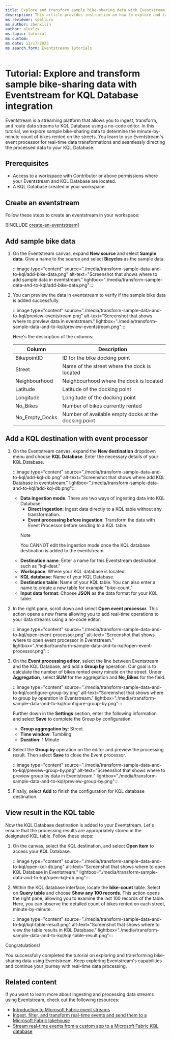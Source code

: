 ```yaml
---
title: Explore and transform sample bike-sharing data with Eventstream for KQL Database integration
description: This article provides instruction on how to explore and transform sample bike-sharing data in Fabric Eventstream and then route the data to KQL Database.
ms.reviewer: spelluru
ms.author: zhenxilin
author: alexlzx
ms.topic: tutorial
ms.custom:
ms.date: 11/17/2023
ms.search.form: Eventstreams Tutorials
---
```


# Tutorial: Explore and transform sample bike-sharing data with Eventstream for KQL Database integration

Eventstream is a streaming platform that allows you to ingest, transform, and route data streams to KQL Database using a no-code editor. In this tutorial, we explore sample bike-sharing data to determine the minute-by-minute count of bikes rented on the streets. You learn to use Eventstream's event processor for real-time data transformations and seamlessly directing the processed data to your KQL Database.

## Prerequisites

* Access to a workspace with Contributor or above permissions where your Eventstream and KQL Database are located.
* A KQL Database created in your workspace.

## Create an eventstream 
Follow these steps to create an eventstream in your workspace:

[!INCLUDE [create-an-eventstream](./includes/create-an-eventstream.md)]


## Add sample bike data

1. On the Eventstream canvas, expand **New source** and select **Sample data**. Give a name to the source and select **Bicycles** as the sample data.

    :::image type="content" source="./media/transform-sample-data-and-to-kql/add-bike-data.png" alt-text="Screenshot that shows where to add sample data in eventstream." lightbox="./media/transform-sample-data-and-to-kql/add-bike-data.png":::
1. You can preview the data in eventstream to verify if the sample bike data is added successfully.

    :::image type="content" source="./media/transform-sample-data-and-to-kql/preview-eventstream.png" alt-text="Screenshot that shows where to preview data in eventstream." lightbox="./media/transform-sample-data-and-to-kql/preview-eventstream.png":::

    Here's the description of the columns:

    | Column          | Description                               |
    | --------------- | ----------------------------------------- |
    | BikepointID     | ID for the bike docking point       |
    | Street          | Name of the street where the dock is located|
    | Neighbourhood   | Neighbourhood where the dock is located|
    | Latitude        | Latitude of the docking point   |
    | Longitude       | Longitude of the docking point  |
    | No_Bikes        | Number of bikes currently rented            |
    | No_Empty_Docks  | Number of available empty docks at the docking point|

## Add a KQL destination with event processor

1. On the Eventstream canvas, expand the **New destination** dropdown menu and choose **KQL Database**. Enter the necessary details of your KQL Database.

    :::image type="content" source="./media/transform-sample-data-and-to-kql/add-kql-db.png" alt-text="Screenshot that shows where add KQL Database in eventstream." lightbox="./media/transform-sample-data-and-to-kql/add-kql-db.png":::

    * **Data ingestion mode**. There are two ways of ingesting data into KQL Database:
        * **Direct ingestion**: Ingest data directly to a KQL table without any transformation.
        * **Event processing before ingestion**: Transform the data with Event Processor before sending to a KQL table.
        > [!NOTE]
        > You CANNOT edit the ingestion mode once the KQL database destination is added to the eventstream.
    * **Destination name**: Enter a name for this Eventstream destination, such as "kql-dest."
    * **Workspace**: Where your KQL database is located.
    * **KQL database**: Name of your KQL Database.
    * **Destination table**: Name of your KQL table. You can also enter a name to create a new table for example "bike-count."
    * **Input data format**: Choose **JSON** as the data format for your KQL table.

2. In the right pane, scroll down and select **Open event processor**. This action opens a new frame allowing you to add real-time operations to your data streams using a no-code editor.

    :::image type="content" source="./media/transform-sample-data-and-to-kql/open-event-processor.png" alt-text="Screenshot that shows where to open event processor in Eventstream." lightbox="./media/transform-sample-data-and-to-kql/open-event-processor.png":::

3. On the **Event processing editor**, select the line between Eventstream and the KQL Database, and add a **Group by** operation. Our goal is to calculate the number of bikes rented every minute on the street. Under **Aggregation**, select **SUM** for the aggregation and **No_Bikes** for the field.

    :::image type="content" source="./media/transform-sample-data-and-to-kql/configure-group-by.png" alt-text="Screenshot that shows where to group by operation in Eventstream." lightbox="./media/transform-sample-data-and-to-kql/configure-group-by.png":::

    Further down in the **Settings** section, enter the following information and select **Save** to complete the Group by configuration.
    * **Group aggregation by**: Street
    * **Time window**: Tumbling
    * **Duration**: 1 Minute

4. Select the **Group by** operation on the editor and preview the processing result. Then select **Save** to close the Event processor.

    :::image type="content" source="./media/transform-sample-data-and-to-kql/preview-group-by.png" alt-text="Screenshot that shows where to preview group by data in Eventstream." lightbox="./media/transform-sample-data-and-to-kql/preview-group-by.png":::

5. Finally, select **Add** to finish the configuration for KQL database destination.

## View result in the KQL table

Now the KQL Database destination is added to your Eventstream. Let's ensure that the processing results are appropriately stored in the designated KQL table. Follow these steps:

1. On the canvas, select the KQL destination, and select **Open item** to access your KQL Database.

    :::image type="content" source="./media/transform-sample-data-and-to-kql/open-kql-db.png" alt-text="Screenshot that shows where to open KQL Database in Eventstream." lightbox="./media/transform-sample-data-and-to-kql/open-kql-db.png":::

2. Within the KQL database interface, locate the **bike-count** table. Select on **Query table** and choose **Show any 100 records**. This action opens the right pane, allowing you to examine the last 100 records of the table. Here, you can observe the detailed count of bikes rented on each street, minute-by-minute.

    :::image type="content" source="./media/transform-sample-data-and-to-kql/kql-table-result.png" alt-text="Screenshot that shows where to view the table results in KQL Database." lightbox="./media/transform-sample-data-and-to-kql/kql-table-result.png":::

Congratulations!

You successfully completed the tutorial on exploring and transforming bike-sharing data using Eventstream. Keep exploring Eventstream's capabilities and continue your journey with real-time data processing.

## Related content

If you want to learn more about ingesting and processing data streams using Eventstream, check out the following resources:

- [Introduction to Microsoft Fabric event streams](./overview.md)
- [Ingest, filter, and transform real-time events and send them to a Microsoft Fabric lakehouse](./transform-and-stream-real-time-events-to-lakehouse.md)
- [Stream real-time events from a custom app to a Microsoft Fabric KQL database](./stream-real-time-events-from-custom-app-to-kusto.md)
